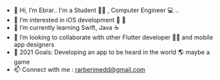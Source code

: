 - 👋 Hi, I’m Ebrar.. I'm a Student 👩‍🎓 , Computer Engineer 💻 ..
- 👀 I’m interested in iOS development 📱 🍎
- 🌱 I’m currently learning Swift, Java ☕
- 💞️ I’m looking to collaborate with other Flutter developer 👩‍💻 and mobile app designers
- 🎯 2021 Goals: Developing an app to be heard in the world 🌎  maybe a game
- 📫 Connect with me : rarberimedd@gmail.com

<!---
xrarberimed/xrarberimed is a ✨ special ✨ repository because its `README.md` (this file) appears on your GitHub profile.
You can click the Preview link to take a look at your changes.
--->
